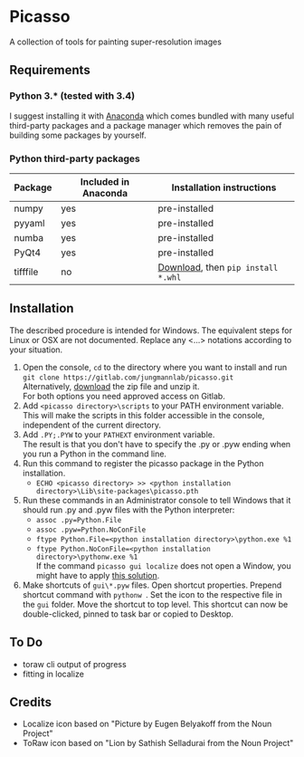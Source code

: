 # Picasso
A collection of tools for painting super-resolution images

## Requirements
### Python 3.* (tested with 3.4)  
I suggest installing it with [Anaconda](https://www.continuum.io/downloads) which comes bundled with many useful third-party packages and a package manager which removes the pain of building some packages by yourself.

### Python third-party packages
| Package  | Included in Anaconda | Installation instructions |
| -------- | -------------------- | ------------------------- |
| numpy    | yes                  | pre-installed             |
| pyyaml   | yes                  | pre-installed             |
| numba    | yes                  | pre-installed             |
| PyQt4    | yes                  | pre-installed             |
| tifffile | no                   | [Download](http://www.lfd.uci.edu/~gohlke/pythonlibs/), then `pip install *.whl` |

## Installation
The described procedure is intended for Windows. The equivalent steps for Linux or OSX are not documented.
Replace any <...> notations according to your situation.
1. Open the console, `cd` to the directory where you want to install and run  
`git clone https://gitlab.com/jungmannlab/picasso.git`  
Alternatively, [download](https://gitlab.com/jungmannlab/picasso) the zip file and unzip it.  
For both options you need approved access on Gitlab.
3. Add `<picasso directory>\scripts` to your PATH environment variable.  
This will make the scripts in this folder accessible in the
console, independent of the current directory.
4. Add `.PY;.PYW` to your `PATHEXT` environment variable.  
The result is that you don't have to specify the .py or .pyw ending when you run a Python in the command line.
5. Run this command to register the picasso package in the Python installation.
    - `ECHO <picasso directory> >> <python installation directory>\Lib\site-packages\picasso.pth`
6. Run these commands in an Administrator console to tell Windows that it should run .py and .pyw files with the Python interpreter:
    - `assoc .py=Python.File`
    - `assoc .pyw=Python.NoConFile`
    - `ftype Python.File=<python installation directory>\python.exe %1`
    - `ftype Python.NoConFile=<python installation directory>\pythonw.exe %1`  
If the command `picasso gui localize` does not open a Window, you might have to apply
[this solution](http://stackoverflow.com/questions/2640971/windows-is-not-passing-command-line-arguments-to-python-programs-executed-from-t).
7. Make shortcuts of `gui\*.pyw` files. Open shortcut properties. Prepend shortcut command with `pythonw `. Set the icon to the respective file in the `gui` folder. Move the shortcut to top level. This shortcut can now be double-clicked, pinned to task bar or copied to Desktop.

## To Do
- toraw cli output of progress
- fitting in localize


## Credits
- Localize icon based on "Picture by Eugen Belyakoff from the Noun Project"
- ToRaw icon based on "Lion by Sathish Selladurai from the Noun Project"
